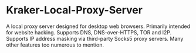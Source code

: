 # Kraker-Local-Proxy-Server
A local proxy server designed for desktop web browsers. Primarily intended for website hacking. Supports DNS, DNS-over-HTTPS, TOR and I2P. Supports IP address masking via third-party Socks5 proxy servers. Many other features too numerous to mention.
